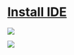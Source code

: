 # [Install IDE](https://www.nxp.com/)

![](https://i.imgur.com/2sXyMdv.jpg)
 
![](https://i.imgur.com/Du6Y9pz.jpg)
